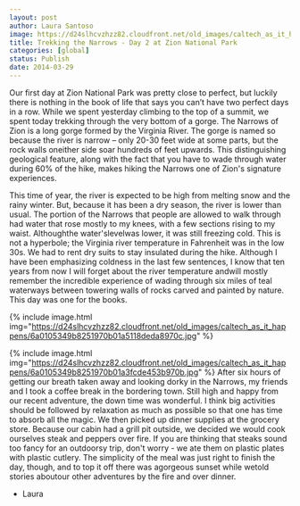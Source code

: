 ```yaml
---
layout: post
author: Laura Santoso
image: https://d24slhcvzhzz82.cloudfront.net/old_images/caltech_as_it_happens/6a0105349b8251970b01a5118dee2e970c.jpg
title: Trekking the Narrows - Day 2 at Zion National Park 
categories: [global]
status: Publish
date: 2014-03-29
---
```


Our first day at Zion National Park was pretty close to perfect, but luckily there is nothing in the book of life that says you can’t have two perfect days in a row. While we spent yesterday climbing to the top of a summit, we spent today trekking through the very bottom of a gorge. The Narrows of Zion is a long gorge formed by the Virginia River. The gorge is named so because the river is narrow – only 20-30 feet wide at some parts, but the rock walls oneither side soar hundreds of feet upwards. This distinguishing geological feature, along with the fact that you have to wade through water during 60% of the hike, makes hiking the Narrows one of Zion's signature experiences.

This time of year, the river is expected to be high from melting snow and the rainy winter. But, because it has been a dry season, the river is lower than usual. The portion of the Narrows that people are allowed to walk through had water that rose mostly to my knees, with a few sections rising to my waist. Althoughthe water'slevelwas lower, it was still freezing cold. This is not a hyperbole; the Virginia river temperature in Fahrenheit was in the low 30s. We had to rent dry suits to stay insulated during the hike. Although I have been emphasizing coldness in the last few sentences, I know that ten years from now I will forget about the river temperature andwill mostly remember the incredible experience of wading through six miles of teal waterways between towering walls of rocks carved and painted by nature. This day was one for the books.


{% include image.html img="https://d24slhcvzhzz82.cloudfront.net/old_images/caltech_as_it_happens/6a0105349b8251970b01a5118deda8970c.jpg" %}

{% include image.html img="https://d24slhcvzhzz82.cloudfront.net/old_images/caltech_as_it_happens/6a0105349b8251970b01a3fcde453b970b.jpg" %}
After six hours of getting our breath taken away and looking dorky in the Narrows, my friends and I took a coffee break in the bordering town. Still high and happy from our recent adventure, the down time was wonderful. I think big activities should be followed by relaxation as much as possible so that one has time to absorb all the magic. We then picked up dinner supplies at the grocery store. Because our cabin had a grill pit outside, we decided we would cook ourselves steak and peppers over fire. If you are thinking that steaks sound too fancy for an outdoorsy trip, don't worry - we ate them on plastic plates with plastic cutlery. The simplicity of the meal was just right to finish the day, though, and to top it off there was agorgeous sunset while wetold stories aboutour other adventures by the fire and over dinner.

- Laura

